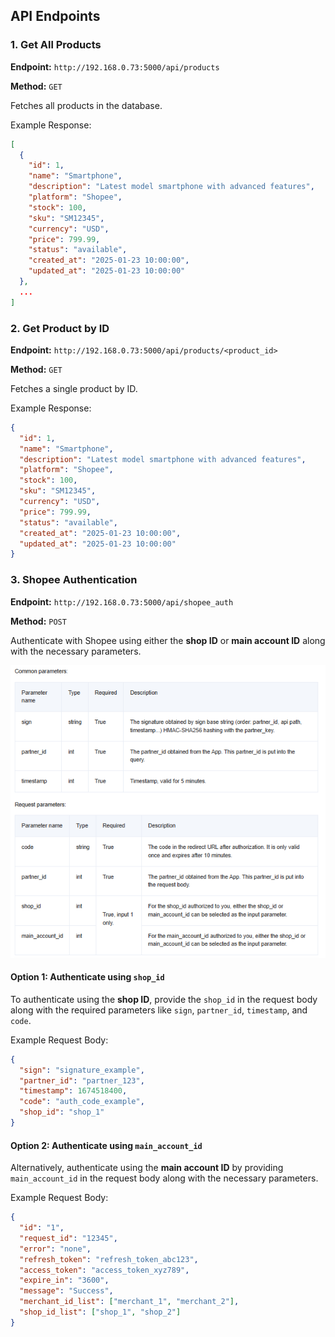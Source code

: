 ## API Endpoints

### 1. Get All Products

**Endpoint:** `http://192.168.0.73:5000/api/products`

**Method:** `GET`

Fetches all products in the database.

Example Response:

```json
[
  {
    "id": 1,
    "name": "Smartphone",
    "description": "Latest model smartphone with advanced features",
    "platform": "Shopee",
    "stock": 100,
    "sku": "SM12345",
    "currency": "USD",
    "price": 799.99,
    "status": "available",
    "created_at": "2025-01-23 10:00:00",
    "updated_at": "2025-01-23 10:00:00"
  },
  ...
]
```

### 2. Get Product by ID

**Endpoint:** `http://192.168.0.73:5000/api/products/<product_id>`

**Method:** `GET`

Fetches a single product by ID.

Example Response:

```json
{
  "id": 1,
  "name": "Smartphone",
  "description": "Latest model smartphone with advanced features",
  "platform": "Shopee",
  "stock": 100,
  "sku": "SM12345",
  "currency": "USD",
  "price": 799.99,
  "status": "available",
  "created_at": "2025-01-23 10:00:00",
  "updated_at": "2025-01-23 10:00:00"
}
```

### 3. Shopee Authentication

**Endpoint:** `http://192.168.0.73:5000/api/shopee_auth`

**Method:** `POST`

Authenticate with Shopee using either the **shop ID** or **main account ID** along with the necessary parameters.

![alt text](shopee-auth-params.png)

#### Option 1: Authenticate using `shop_id`

To authenticate using the **shop ID**, provide the `shop_id` in the request body along with the required parameters like `sign`, `partner_id`, `timestamp`, and `code`.

Example Request Body:

```json
{
  "sign": "signature_example",
  "partner_id": "partner_123",
  "timestamp": 1674518400,
  "code": "auth_code_example",
  "shop_id": "shop_1"
}
```

#### Option 2: Authenticate using `main_account_id`

Alternatively, authenticate using the **main account ID** by providing `main_account_id` in the request body along with the necessary parameters.

Example Request Body:

```json
{
  "id": "1",
  "request_id": "12345",
  "error": "none",
  "refresh_token": "refresh_token_abc123",
  "access_token": "access_token_xyz789",
  "expire_in": "3600",
  "message": "Success",
  "merchant_id_list": ["merchant_1", "merchant_2"],
  "shop_id_list": ["shop_1", "shop_2"]
}
```
